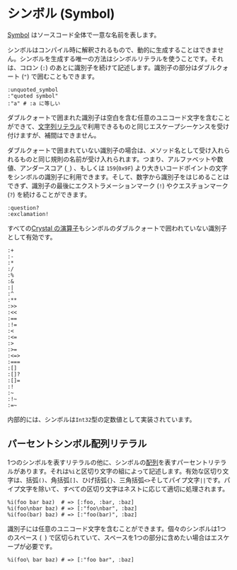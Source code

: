 # シンボル (Symbol)

[Symbol](http://crystal-lang.org/api/Symbol.html) はソースコード全体で一意な名前を表します。

シンボルはコンパイル時に解釈されるもので、動的に生成することはできません。シンボルを生成する唯一の方法はシンボルリテラルを使うことです。それは、コロン (`:`) のあとに識別子を続けて記述します。識別子の部分はダブルクォート (`"`) で囲むこともできます。

```crystal
:unquoted_symbol
:"quoted symbol"
:"a" # :a に等しい
```

ダブルクォートで囲まれた識別子は空白を含む任意のユニコード文字を含むことができて、[文字列リテラル](./string.html)で利用できるものと同じエスケープシーケンスを受け付けますが、補間はできません。

ダブルクォートで囲まれていない識別子の場合は、メソッド名として受け入れられるものと同じ規則の名前が受け入れられます。つまり、アルファベットや数値、アンダースコア (`_`) 、もしくは `159`(`0x9F`) より大きいコードポイントの文字をシンボルの識別子に利用できます。そして、数字から識別子をはじめることはできず、識別子の最後にエクストラメーションマーク (`!`) やクエスチョンマーク (`?`) を続けることができます。

```crystal
:question?
:exclamation!
```

すべての[Crystal の演算子](../operators.html)もシンボルのダブルクォートで囲われていない識別子として有効です。
```crystal
:+
:-
:*
:/
:%
:&
:|
:^
:**
:>>
:<<
:==
:!=
:<
:<=
:>
:>=
:<=>
:===
:[]
:[]?
:[]=
:!
:~
:!~
:=~
```

内部的には、シンボルは`Int32`型の定数値として実装されています。

## パーセントシンボル配列リテラル

1つのシンボルを表すリテラルの他に、シンボルの[配列](https://crystal-lang.org/api/Array.html)を表すパーセントリテラルがあります。それは`%i`と区切り文字の組によって記述します。有効な区切り文字は、括弧`()`、角括弧`[]`、ひげ括弧`{}`、三角括弧`<>`そしてパイプ文字`||`です。パイプ文字を除いて、すべての区切り文字はネストに応じて適切に処理されます。

```crystal
%i(foo bar baz)  # => [:foo, :bar, :baz]
%i(foo\nbar baz) # => [:"foo\nbar", :baz]
%i(foo(bar) baz) # => [:"foo(bar)", :baz]
```

識別子には任意のユニコード文字を含むことができます。個々のシンボルは1つのスペース (` `) で区切られていて、スペースを1つの部分に含めたい場合はエスケープが必要です。

```crystal
%i(foo\ bar baz) # => [:"foo bar", :baz]
```
